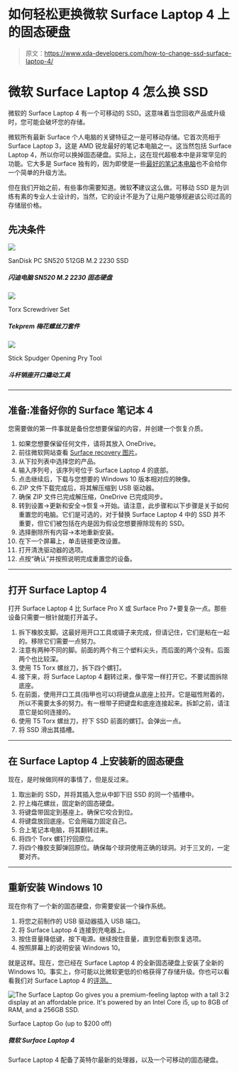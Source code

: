 # 如何轻松更换微软 Surface Laptop 4 上的固态硬盘

> 原文：<https://www.xda-developers.com/how-to-change-ssd-surface-laptop-4/>

# 微软 Surface Laptop 4 怎么换 SSD

微软的 Surface Laptop 4 有一个可移动的 SSD。这意味着当您回收产品或升级时，您可能会破坏您的存储。

微软所有最新 Surface 个人电脑的关键特征之一是可移动存储。它首次亮相于 Surface Laptop 3，这是 AMD 锐龙最好的笔记本电脑之一。这当然包括 Surface Laptop 4，所以你可以换掉固态硬盘。实际上，这在现代超极本中是非常罕见的功能。它大多是 Surface 独有的，因为即使是一些[最好的笔记本电脑](https://www.xda-developers.com/best-laptops/)也不会给你一个简单的升级方法。

但在我们开始之前，有些事你需要知道。微软**不**建议这么做。可移动 SSD 是为训练有素的专业人士设计的，当然，它的设计不是为了让用户能够规避该公司过高的存储层价格。

## 先决条件

 <picture>![](img/c2025c6bc0a82c63799f2175f8483bc6.png)</picture> 

SanDisk PC SN520 512GB M.2 2230 SSD

##### 闪迪电脑 SN520 M.2 2230 固态硬盘

 <picture>![](img/28534f4af5941a4785ccd28c4014df4d.png)</picture> 

Torx Screwdriver Set

##### Tekprem 梅花螺丝刀套件

 <picture>![](img/76072a2fc29904c00ce3666abca5b4c0.png)</picture> 

Stick Spudger Opening Pry Tool

##### 斗杆销座开口撬动工具

* * *

## 准备:准备好你的 Surface 笔记本 4

您需要做的第一件事就是备份您想要保留的内容，并创建一个恢复介质。

1.  如果您想要保留任何文件，请将其放入 OneDrive。
2.  前往微软网站查看 [Surface recovery 图片](https://support.microsoft.com/en-us/surface-recovery-image)。
3.  从下拉列表中选择您的产品。
4.  输入序列号，该序列号位于 Surface Laptop 4 的底部。
5.  点击继续后，下载与您想要的 Windows 10 版本相对应的映像。
6.  ZIP 文件下载完成后，将其解压缩到 USB 驱动器。
7.  确保 ZIP 文件已完成解压缩，OneDrive 已完成同步。
8.  转到设置->更新和安全->恢复->开始。请注意，此步骤和以下步骤是关于如何重置您的电脑。它们是可选的，对于替换 Surface Laptop 4 中的 SSD 并不重要，但它们被包括在内是因为假设您想要擦除现有的 SSD。
9.  选择删除所有内容->本地重新安装。
10.  在下一个屏幕上，单击链接更改设置。
11.  打开清洗驱动器的选项。
12.  点按“确认”并按照说明完成重置您的设备。

* * *

## 打开 Surface Laptop 4

打开 Surface Laptop 4 比 Surface Pro X 或 Surface Pro 7+要复杂一点。那些设备只需要一根针就能打开盖子。

1.  拆下橡胶支脚。这最好用开口工具或镊子来完成，但请记住，它们是粘在一起的。移除它们需要一点努力。
2.  注意有两种不同的脚。前面的两个有三个塑料尖头，而后面的两个没有。后面两个也比较深。
3.  使用 T5 Torx 螺丝刀，拆下四个螺钉。
4.  接下来，将 Surface Laptop 4 翻转过来，像平常一样打开它。不要试图拆除底座。
5.  在前面，使用开口工具(指甲也可以)将键盘从底座上拉开。它是磁性附着的，所以不需要太多的努力。有一根带子把键盘和底座连接起来。拆卸之前，请注意它是如何连接的。
6.  使用 T5 Torx 螺丝刀，拧下 SSD 前面的螺钉。会弹出一点。
7.  将 SSD 滑出其插槽。

* * *

## 在 Surface Laptop 4 上安装新的固态硬盘

现在，是时候做同样的事情了，但是反过来。

1.  取出新的 SSD，并将其插入您从中卸下旧 SSD 的同一个插槽中。
2.  拧上梅花螺丝，固定新的固态硬盘。
3.  将键盘带固定到基座上。确保它咬合到位。
4.  将键盘放回底座。它会用磁力固定自己。
5.  合上笔记本电脑，将其翻转过来。
6.  将四个 Torx 螺钉拧回原位。
7.  将四个橡胶支脚弹回原位。确保每个球洞使用正确的球洞。对于三叉的，一定要对齐。

* * *

## 重新安装 Windows 10

现在你有了一个新的固态硬盘，你需要安装一个操作系统。

1.  将您之前制作的 USB 驱动器插入 USB 端口。
2.  将 Surface Laptop 4 连接到充电器上。
3.  按住音量降低键，按下电源。继续按住音量，直到您看到恢复选项。
4.  按照屏幕上的说明安装 Windows 10。

就是这样。现在，您已经在 Surface Laptop 4 的全新固态硬盘上安装了全新的 Windows 10。事实上，你可能以比微软更低的价格获得了存储升级。你也可以看看我们对 Surface Laptop 4 的[评测。](https://www.xda-developers.com/microsoft-surface-laptop-4-review/)

 <picture>![The Surface Laptop Go gives you a premium-feeling laptop with a tall 3:2 display at an affordable price. It's powered by an Intel Core i5, up to 8GB of RAM, and a 256GB SSD.](img/93a70c990174b83d4f6434a45f9e345a.png)</picture> 

Surface Laptop Go (up to $200 off)

##### 微软 Surface Laptop 4

Surface Laptop 4 配备了英特尔最新的处理器，以及一个可移动的固态硬盘。